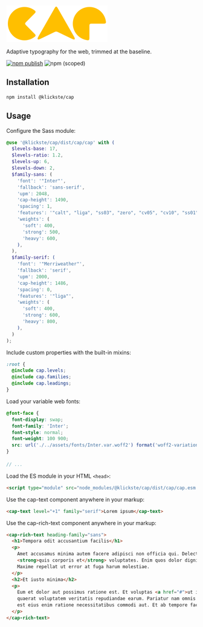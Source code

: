 ![cap logo](./cap.svg)

Adaptive typography for the web, trimmed at the baseline.

[![npm publish](https://github.com/klickste/cap/actions/workflows/npm-publish.yml/badge.svg)](https://github.com/klickste/cap/actions/workflows/npm-publish.yml)
![npm (scoped)](https://img.shields.io/npm/v/@klickste/cap)

## Installation

```bash
npm install @klickste/cap
```

## Usage

Configure the Sass module:

```scss
@use '@klickste/cap/dist/cap/cap' with (
  $levels-base: 17,
  $levels-ratio: 1.2,
  $levels-up: 6,
  $levels-down: 2,
  $family-sans: (
    'font': '"Inter"',
    'fallback': 'sans-serif',
    'upm': 2048,
    'cap-height': 1490,
    'spacing': 1,
    'features': '"calt", "liga", "ss03", "zero", "cv05", "cv10", "ss01"',
    'weights': (
      'soft': 400,
      'strong': 500,
      'heavy': 600,
    ),
  ),
  $family-serif: (
    'font': '"Merriweather"',
    'fallback': 'serif',
    'upm': 2000,
    'cap-height': 1486,
    'spacing': 0,
    'features': '"liga"',
    'weights': (
      'soft': 400,
      'strong': 600,
      'heavy': 800,
    ),
  )
);
```

Include custom properties with the built-in mixins:

```scss
:root {
  @include cap.levels;
  @include cap.families;
  @include cap.leadings;
}
```

Load your variable web fonts:

```scss
@font-face {
  font-display: swap;
  font-family: 'Inter';
  font-style: normal;
  font-weight: 100 900;
  src: url('./../assets/fonts/Inter.var.woff2') format('woff2-variations');
}

// ...
```

Load the ES module in your HTML `<head>`:

```html
<script type="module" src="node_modules/@klickste/cap/dist/cap/cap.esm.js"></script>
```

Use the cap-text component anywhere in your markup:

```html
<cap-text level="+1" family="serif">Lorem ipsum</cap-text>
```

Use the cap-rich-text component anywhere in your markup:

```html
<cap-rich-text heading-family="sans">
  <h1>Tempora odit accusantium facilis</h1>
  <p>
    Amet accusamus minima autem facere adipisci non officia qui. Delectus nostrum quis esse
    <strong>quis corporis et</strong> voluptates. Enim quos dolor dignissimos nihil voluptatem error ab recusandae.
    Maxime repellat ut error at fuga harum molestiae.
  </p>
  <h2>Et iusto minima</h2>
  <p>
    Eum et dolor aut possimus ratione est. Et voluptas <a href="#">ut iste rerum et</a> et. Voluptatem iure culpa
    quaerat voluptatem veritatis repudiandae earum. Pariatur nam omnis corporis est id aspernatur omnis. Necessitatibus
    est eius enim ratione necessitatibus commodi aut. Et ab tempore facilis ullam suscipit et.
  </p>
</cap-rich-text>
```
